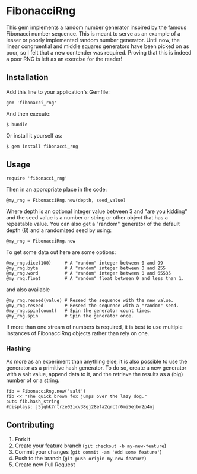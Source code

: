 # FibonacciRng

This gem implements a random number generator inspired by the famous Fibonacci
number sequence. This is meant to serve as an example of a lesser or poorly
implemented random number generator. Until now, the linear congruential and
middle squares generators have been picked on as poor, so I felt that a new
contender was required. Proving that this is indeed a poor RNG is left as an
exercise for the reader!

## Installation

Add this line to your application's Gemfile:

    gem 'fibonacci_rng'

And then execute:

    $ bundle

Or install it yourself as:

    $ gem install fibonacci_rng

## Usage

    require 'fibonacci_rng'

Then in an appropriate place in the code:

    @my_rng = FibonacciRng.new(depth, seed_value)

Where depth is an optional integer value between 3 and "are you kidding" and
the seed value is a number or string or other object that has a repeatable
value. You can also get a "random" generator of the default depth (8) and a
randomized seed by using:

    @my_rng = FibonacciRng.new

To get some data out here are some options:

    @my_rng.dice(100)     # A "random" integer between 0 and 99
    @my_rng.byte          # A "random" integer between 0 and 255
    @my_rng.word          # A "random" integer between 0 and 65535
    @my_rng.float         # A "random" float between 0 and less than 1.

and also available

    @my_rng.reseed(value) # Reseed the sequence with the new value.
    @my_rng.reseed        # Reseed the sequence with a "random" seed.
    @my_rng.spin(count)   # Spin the generator count times.
    @my_rng.spin          # Spin the generator once.

If more than one stream of numbers is required, it is best to use multiple
instances of FibonacciRng objects rather than rely on one.

### Hashing

As more as an experiment than anything else, it is also possible to use
the generator as a primitive hash generator. To do so, create a new
generator with a salt value, append data to it, and the retrieve the results
as a (big) number of or a string.

    fib = FibonacciRng.new('salt')
    fib << "The quick brown fox jumps over the lazy dog."
    puts fib.hash_string
    #displays: j5jqhk7ntrze02icv38gj28efa2qrctr6mi5ejbr2p4nj

## Contributing

1. Fork it
2. Create your feature branch (`git checkout -b my-new-feature`)
3. Commit your changes (`git commit -am 'Add some feature'`)
4. Push to the branch (`git push origin my-new-feature`)
5. Create new Pull Request
